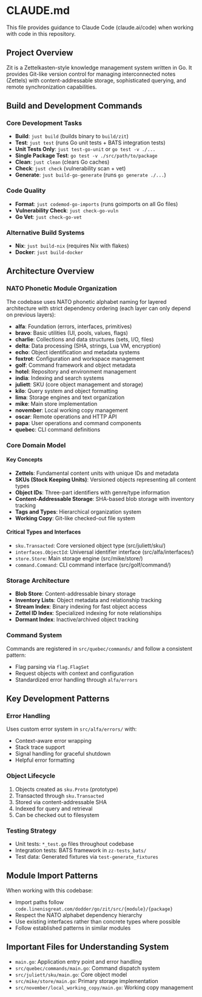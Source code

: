 # CLAUDE.md

This file provides guidance to Claude Code (claude.ai/code) when working with code in this repository.

## Project Overview

Zit is a Zettelkasten-style knowledge management system written in Go. It provides Git-like version control for managing interconnected notes (Zettels) with content-addressable storage, sophisticated querying, and remote synchronization capabilities.

## Build and Development Commands

### Core Development Tasks
- **Build**: `just build` (builds binary to `build/zit`)
- **Test**: `just test` (runs Go unit tests + BATS integration tests)
- **Unit Tests Only**: `just test-go-unit` or `go test -v ./...`
- **Single Package Test**: `go test -v ./src/path/to/package`
- **Clean**: `just clean` (clears Go caches)
- **Check**: `just check` (vulnerability scan + vet)
- **Generate**: `just build-go-generate` (runs `go generate ./...`)

### Code Quality
- **Format**: `just codemod-go-imports` (runs goimports on all Go files)
- **Vulnerability Check**: `just check-go-vuln`
- **Go Vet**: `just check-go-vet`

### Alternative Build Systems
- **Nix**: `just build-nix` (requires Nix with flakes)
- **Docker**: `just build-docker`

## Architecture Overview

### NATO Phonetic Module Organization
The codebase uses NATO phonetic alphabet naming for layered architecture with strict dependency ordering (each layer can only depend on previous layers):

- **alfa**: Foundation (errors, interfaces, primitives)
- **bravo**: Basic utilities (UI, pools, values, flags)
- **charlie**: Collections and data structures (sets, I/O, files)
- **delta**: Data processing (SHA, strings, Lua VM, encryption)
- **echo**: Object identification and metadata systems
- **foxtrot**: Configuration and workspace management
- **golf**: Command framework and object metadata
- **hotel**: Repository and environment management
- **india**: Indexing and search systems
- **juliett**: SKU (core object management and storage)
- **kilo**: Query system and object formatting
- **lima**: Storage engines and text organization
- **mike**: Main store implementation
- **november**: Local working copy management
- **oscar**: Remote operations and HTTP API
- **papa**: User operations and command components
- **quebec**: CLI command definitions

### Core Domain Model

#### Key Concepts
- **Zettels**: Fundamental content units with unique IDs and metadata
- **SKUs (Stock Keeping Units)**: Versioned objects representing all content types
- **Object IDs**: Three-part identifiers with genre/type information
- **Content-Addressable Storage**: SHA-based blob storage with inventory tracking
- **Tags and Types**: Hierarchical organization system
- **Working Copy**: Git-like checked-out file system

#### Critical Types and Interfaces
- `sku.Transacted`: Core versioned object type (src/juliett/sku/)
- `interfaces.ObjectId`: Universal identifier interface (src/alfa/interfaces/)
- `store.Store`: Main storage engine (src/mike/store/)
- `command.Command`: CLI command interface (src/golf/command/)

### Storage Architecture
- **Blob Store**: Content-addressable binary storage
- **Inventory Lists**: Object metadata and relationship tracking  
- **Stream Index**: Binary indexing for fast object access
- **Zettel ID Index**: Specialized indexing for note relationships
- **Dormant Index**: Inactive/archived object tracking

### Command System
Commands are registered in `src/quebec/commands/` and follow a consistent pattern:
- Flag parsing via `flag.FlagSet`
- Request objects with context and configuration
- Standardized error handling through `alfa/errors`

## Key Development Patterns

### Error Handling
Uses custom error system in `src/alfa/errors/` with:
- Context-aware error wrapping
- Stack trace support
- Signal handling for graceful shutdown
- Helpful error formatting

### Object Lifecycle
1. Objects created as `sku.Proto` (prototype)
2. Transacted through `sku.Transacted` 
3. Stored via content-addressable SHA
4. Indexed for query and retrieval
5. Can be checked out to filesystem

### Testing Strategy
- Unit tests: `*_test.go` files throughout codebase
- Integration tests: BATS framework in `zz-tests_bats/`
- Test data: Generated fixtures via `test-generate_fixtures`

## Module Import Patterns

When working with this codebase:
- Import paths follow `code.linenisgreat.com/dodder/go/zit/src/{module}/{package}`
- Respect the NATO alphabet dependency hierarchy
- Use existing interfaces rather than concrete types where possible
- Follow established patterns in similar modules

## Important Files for Understanding System
- `main.go`: Application entry point and error handling
- `src/quebec/commands/main.go`: Command dispatch system
- `src/juliett/sku/main.go`: Core object model
- `src/mike/store/main.go`: Primary storage implementation
- `src/november/local_working_copy/main.go`: Working copy management